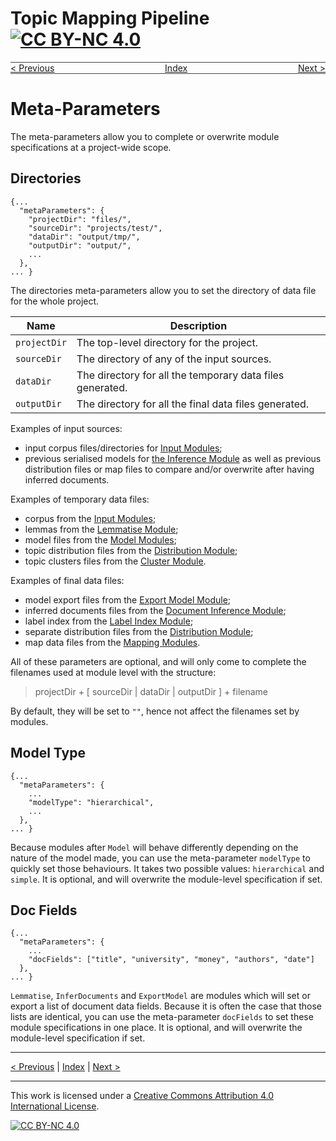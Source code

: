 # Topic Mapping Pipeline [![CC BY-NC 4.0][cc-by-nc-shield]][cc-by-nc]

<div style="display:flex;justify-content: space-between; border-top:solid 1px #444; border-bottom:solid 1px #444">
<a href="SystemOverview.md">< Previous</a>
<a href="index.md">Index</a> 
<a href="InputModule.md">Next ></a>
</div>

# Meta-Parameters

The meta-parameters allow you to complete or overwrite module specifications at a project-wide scope.

## Directories
```json5
{...
  "metaParameters": {
    "projectDir": "files/",
    "sourceDir": "projects/test/",
    "dataDir": "output/tmp/",
    "outputDir": "output/",
    ...
  },
... }
```

The directories meta-parameters allow you to set the directory of data file for the whole project.

| Name | Description |
| --- | --- |
| `projectDir` | The top-level directory for the project. |
| `sourceDir` | The directory of any of the input sources. |
| `dataDir` | The directory for all the temporary data files generated. |
| `outputDir` | The directory for all the final data files generated. |

Examples of input sources:
- input corpus files/directories for [Input Modules](InputModule.md);
- previous serialised models for [the Inference Module](InferenceModule.md) as well as previous distribution
  files or map files to compare and/or overwrite after having inferred documents.

Examples of temporary data files:
- corpus from the [Input Modules](InputModule.md);
- lemmas from the [Lemmatise Module](LemmatiseModule.md);
- model files from the [Model Modules](ModelModule.md);
- topic distribution files from the [Distribution Module](TopicDistributionModule.md);
- topic clusters files from the [Cluster Module](TopicClusteringModule.md).


Examples of final data files:
- model export files from the [Export Model Module](ExportModule.md);
- inferred documents files from the [Document Inference Module](InferenceModule.md);
- label index from the [Label Index Module](LabelIndexModule.md);
- separate distribution files from the [Distribution Module](TopicDistributionModule.md);
- map data files from the [Mapping Modules](TopicMapping.md).

All of these parameters are optional, and will only come to complete the filenames used at module level with the 
structure: 
> projectDir + [ sourceDir | dataDir | outputDir ] + filename

By default, they will be set to `""`, hence not affect the filenames set by modules.

## Model Type
```json5
{...
  "metaParameters": {
    ...
    "modelType": "hierarchical",
    ...
  },
... }
```
Because modules after `Model` will behave differently depending on the nature of the model made, you can use the
meta-parameter `modelType` to quickly set those behaviours. It takes two possible values: `hierarchical` and `simple`.
It is optional, and will overwrite the module-level specification if set.

## Doc Fields
```json5
{...
  "metaParameters": {
    ...
    "docFields": ["title", "university", "money", "authors", "date"]
  },
... }
```
`Lemmatise`, `InferDocuments` and `ExportModel` are modules which will set or export a list of document data fields.
Because it is often the case that those lists are identical, you can use the meta-parameter `docFields` to set
these module specifications in one place. It is optional, and will overwrite the module-level specification if set.

---

[< Previous](SystemOverview.md) | [Index](index.md) | [Next >](InputModule.md)

---
This work is licensed under a [Creative Commons Attribution 4.0 International
License][cc-by-nc].

[![CC BY-NC 4.0][cc-by-nc-image]][cc-by-nc]

[cc-by-nc]: http://creativecommons.org/licenses/by-nc/4.0/
[cc-by-nc-image]: https://i.creativecommons.org/l/by-nc/4.0/88x31.png
[cc-by-nc-shield]: https://img.shields.io/badge/License-CC%20BY--NC%204.0-lightgrey.svg
